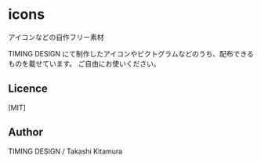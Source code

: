 # icons
アイコンなどの自作フリー素材

TIMING DESIGN
にて制作したアイコンやピクトグラムなどのうち、配布できるものを載せています。
ご自由にお使いください。

## Licence
[MIT]


## Author
TIMING DESIGN / Takashi Kitamura
